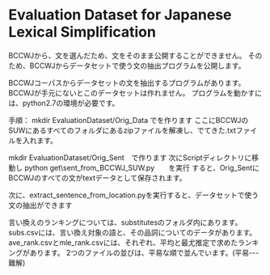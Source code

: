 # Evaluation Dataset for Japanese Lexical Simplification

BCCWJから、文を選んだため、文をそのまま公開することができません。
そのため、BCCWJからデータセットで使う文の抽出プログラムを公開します。

BCCWJコーパスからデータセットの文を抽出するプログラムがあります。
BCCWJが手元にないとこのデータセットは作れません。
プログラムを動かすには、python2.7の環境が必要です。

手順：
mkdir EvaluationDataset/Orig\_Data でを作ります
ここにBCCWJのSUWにあるすべてのフォルダにあるzipファイルを解凍し、でてきた.txtファイルを入れます。

mkdir EvaluationDataset/Orig\_Sent　で作ります
次にScriptディレクトリに移動し
python get\sent\_from\_BCCWJ\_SUW.py　　を実行
すると、Orig\_SentにBCCWJのすべての文がtextデータとして保存されます。

次に、extract_sentence_from_location.pyを実行すると、データセットで使う文の抽出ができます

言い換えのランキングについては、substitutesのフォルダ内にあります。
subs.csvには、言い換え対象の語と、その品詞についてのデータがあります。
ave_rank.csvとmle_rank.csvには、それぞれ、平均と最尤推定で求めたランキングがあります。
2つのファイルの並びは、平易な順で並んでいます。(平易---難解)


